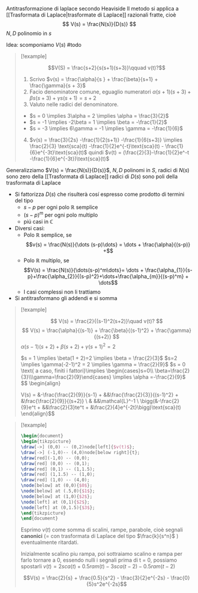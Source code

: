 Antitrasformazione di laplace secondo Heaviside
Il metodo si applica a [[Trasformata di Laplace|trasformate di Laplace]] razionali fratte, cioè
$$
V(s) = \frac{N(s)}{D(s)}
$$
$N,D$ polinomio in $s$

Idea: scomponiamo $V(s)$ #todo 

> [!example]
> 
> $$V(S) = \frac{s+2}{s(s+1)(s+3)}\qquad v(t)?$$
> 1. Scrivo $v(s) = \frac{\alpha}{s } + \frac{\beta}{s+1} + \frac{\gamma}{s + 3}$
> 2. Facio denominatore comune, eguaglio numeratori
>    $\alpha(s+1)(s+3) + \beta s(s+3) + \gamma s(s+1) = s+2$
> 3. Valuto nelle radici del denominatore.
>   - $s = 0 \implies 3\alpha = 2 \implies \alpha = \frac{3}{2}$
>   - $s = -1 \implies -2\beta = 1 \implies \beta = -\frac{1}{2}$ 
>   - $s = -3 \implies 6\gamma = -1 \implies \gamma = -\frac{1}{6}$
> 4. $v(s) = \frac{3}{2s} -\frac{1}{2(s+1)} -\frac{1}{6(s+3)} \implies \frac{2}{3} \text{sca}(t) -\frac{1}{2}e^{-t}\text{sca}(t) - \frac{1}{6}e^{-3t}\text{sca}(t)$ 
>    quindi $v(t) = (\frac{2}{3}-\frac{1}{2}e^-t -\frac{1}{6}e^{-3t})\text{sca}(t)$


Generalizziamo
$V(s) = \frac{N(s)}{D(s)}$, $N,D$ polinomi in $S$, 
radici di $N(s)$ sono zero della [[Trasformata di Laplace]]
radici di $D(s)$ sono poli della trasformata di Laplace

- Si fattorizza $D(s)$ che risulterà cosí espresso come prodotto di termini del tipo 
	- $s - p$ per ogni polo $\mathbb{R}$ semplice
	- $(s-p)^m$ per ogni polo multiplo
	- piú casi in $\mathbb{C}$
- Diversi casi: 
	- Polo $\mathbb{R}$ semplice, se $$v(s) = \frac{N(s)}{\dots (s-p)\dots} = \dots + \frac{\alpha}{(s-p)} +$$
	- Polo $\mathbb{R}$ multiplo, se $$V(s) = \frac{N(s)}{\dots(s-p)^m\dots}= \dots + \frac{\alpha_{1}}{s-p}+\frac{\alpha_{2}}{(s-p)^2}+\dots+\frac{\alpha_{m}}{(s-p)^m} + \dots$$
	- I casi complessi non li trattiamo
- Si antitrasformano gli addendi e si somma

> [!example]
> 
> $$
> V(s) = \frac{2}{(s-1)^2(s+2)}\quad v(t)?
> $$
> $$
> V(s) = \frac{\alpha}{(s-1)} + \frac{\beta}{(s-1)^2} + \frac{\gamma}{(s+2)}
> $$
> $\alpha(s-1)(s+2)+\beta(s+2)+\gamma(s+1)^2 = 2$
> 
> $s = 1 \implies \beta(1 + 2)=2 \implies \beta = \frac{2}{3}$
> $s=2 \implies \gamma(-2-1)^2 = 2 \implies \gamma = \frac{2}{9}$
> $s = 0 \text{ a caso, finiti i fattori}\implies \begin{cases}s=0\\ \beta=\frac{2}{3}\\\gamma=\frac{2}{9}\end{cases} \implies \alpha =-\frac{2}{9}$
> $$
> \begin{align}
> 
> V(s) = &-\frac{\frac{2}{9}}{s-1} + &&\frac{\frac{2}{3}}{(s-1)^2} + &\frac{\frac{2}{9}}{(s+2)} \\
> & &&\mathcal{L}^-1 \\
> \bigg(&-\frac{2}{9}e^t + &&\frac{2}{3}te^t + &\frac{2}{4}e^{-2t}\bigg)\text{sca}(t)
> \end{align}$$

> [!example]
> ```tikz
> \begin{document}
> \begin{tikzpicture}
> \draw[->] (0,0) -- (0,2)node[left]{$v(t)$};
> \draw[->] (-1,0)-- (4,0)node[below right]{t};
> \draw[red](-1,0) -- (0,0);
> \draw[red] (0,0) -- (0,1);
> \draw[red] (0,1) -- (1,1.5);
> \draw[red] (1,1.5) -- (1,0);
> \draw[red] (1,0) -- (4,0);
> \node[below] at (0,0){$0$};
> \node[below] at (.5,0){$1$};
> \node[below] at (1,0){$2$};
> \node[left] at (0,1){$2$};
> \node[left] at (0,1.5){$3$};
> \end{tikzpicture}
> \end{document}
> ```
> Esprimo $v(t)$ come somma di scalini, rampe, parabole, cioè segnali **canonici** (= con trasformata di Laplace del tipo $\frac{k}{s^n}$ ) eventualmente ritardati.
> 
> Inizialmente scalino piu rampa, poi sottraiamo scalino e rampa per farlo tornare a 0, essendo nulli i segnali prima di t = 0, possiamo spostarli $v(t) =2sca(t) + 0.5 ram(t) -3sca(t-2) -0.5ram(t-2)$
> 
> $$V(s) = \frac{2}{s} + \frac{0.5}{s^2} - \frac{3}{2}e^{-2s} - \frac{0}{5}s^2e^{-2s}$$


